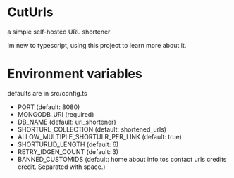 # CutUrls
a simple self-hosted URL shortener 

Im new to typescript, using this project to learn more about it.

# Environment variables

defaults are in src/config.ts

- PORT  (default: 8080)
- MONGODB_URI (required)
- DB_NAME (default: url_shortener)
- SHORTURL_COLLECTION (default: shortened_urls)
- ALLOW_MULTIPLE_SHORTULR_PER_LINK (default: true) 
- SHORTURLID_LENGTH (default: 6)
- RETRY_IDGEN_COUNT (default: 3)
- BANNED_CUSTOMIDS (default: home about info tos contact urls credits credit. Separated with space.)
